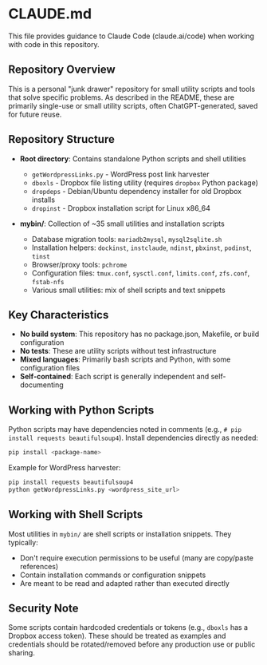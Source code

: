 # CLAUDE.md

This file provides guidance to Claude Code (claude.ai/code) when working with code in this repository.

## Repository Overview

This is a personal "junk drawer" repository for small utility scripts and tools that solve specific problems. As described in the README, these are primarily single-use or small utility scripts, often ChatGPT-generated, saved for future reuse.

## Repository Structure

- **Root directory**: Contains standalone Python scripts and shell utilities
  - `getWordpressLinks.py` - WordPress post link harvester
  - `dboxls` - Dropbox file listing utility (requires `dropbox` Python package)
  - `dropdeps` - Debian/Ubuntu dependency installer for old Dropbox installs
  - `dropinst` - Dropbox installation script for Linux x86_64

- **mybin/**: Collection of ~35 small utilities and installation scripts
  - Database migration tools: `mariadb2mysql`, `mysql2sqlite.sh`
  - Installation helpers: `dockinst`, `instclaude`, `ndinst`, `pbxinst`, `podinst`, `tinst`
  - Browser/proxy tools: `pchrome`
  - Configuration files: `tmux.conf`, `sysctl.conf`, `limits.conf`, `zfs.conf`, `fstab-nfs`
  - Various small utilities: mix of shell scripts and text snippets

## Key Characteristics

- **No build system**: This repository has no package.json, Makefile, or build configuration
- **No tests**: These are utility scripts without test infrastructure
- **Mixed languages**: Primarily bash scripts and Python, with some configuration files
- **Self-contained**: Each script is generally independent and self-documenting

## Working with Python Scripts

Python scripts may have dependencies noted in comments (e.g., `# pip install requests beautifulsoup4`). Install dependencies directly as needed:

```bash
pip install <package-name>
```

Example for WordPress harvester:
```bash
pip install requests beautifulsoup4
python getWordpressLinks.py <wordpress_site_url>
```

## Working with Shell Scripts

Most utilities in `mybin/` are shell scripts or installation snippets. They typically:
- Don't require execution permissions to be useful (many are copy/paste references)
- Contain installation commands or configuration snippets
- Are meant to be read and adapted rather than executed directly

## Security Note

Some scripts contain hardcoded credentials or tokens (e.g., `dboxls` has a Dropbox access token). These should be treated as examples and credentials should be rotated/removed before any production use or public sharing.